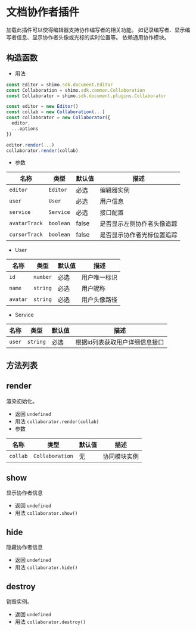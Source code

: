 # 文档协作者插件

加载此插件可以使得编辑器支持协作编写者的相关功能。
如记录编写者、显示编写者信息、显示协作者头像或光标的实时位置等。
依赖通用协作模块。

## 构造函数

* 用法

```js
const Editor = shimo.sdk.document.Editor
const Collaboration = shimo.sdk.common.Collaboration
const Collaborator = shimo.sdk.document.plugins.Collaborator

const editor = new Editor()
const collab = new Collaboration(...)
const collaborator = new Collaborator({
  editor,
  ...options
})

editor.render(...)
collaborator.render(collab)
```

* 参数

|名称|类型|默认值|描述|
| -- | -- | -- | -- |
| `editor` | `Editor` | 必选 | 编辑器实例 |
| `user` | `User` | 必选 | 用户信息 |
| `service` | `Service` | 必选 | 接口配置 |
| `avatarTrack` | `boolean` | false | 是否显示左侧协作者头像追踪 |
| `cursorTrack` | `boolean` | false | 是否显示协作者光标位置追踪 |

* User

|名称|类型|默认值|描述|
| -- | -- | -- | -- |
| `id` | `number` | 必选 | 用户唯一标识 |
| `name` | `string` | 必选 | 用户昵称 |
| `avatar` | `string` | 必选 | 用户头像路径 |

* Service

|名称|类型|默认值|描述|
| -- | -- | -- | -- |
| `user` | `string` | 必选 | 根据id列表获取用户详细信息接口 |

## 方法列表

## render

渲染初始化。

* 返回 `undefined`
* 用法 `collaborator.render(collab)`
* 参数

| 名称                | 类型             | 默认值 | 描述                |
| ------------------- | --------------- | ----- | ------------------ |
| `collab`         | `Collaboration`   | 无     | 协同模块实例     |

## show

显示协作者信息

* 返回 `undefined`
* 用法 `collaborator.show()`

## hide

隐藏协作者信息

* 返回 `undefined`
* 用法 `collaborator.hide()`

## destroy

销毁实例。

* 返回 `undefined`
* 用法 `collaborator.destroy()`
